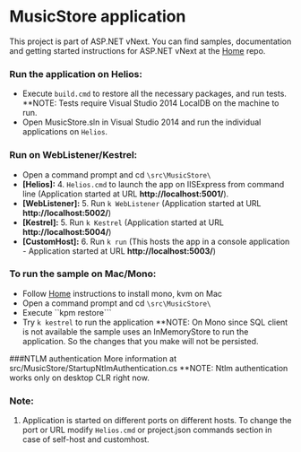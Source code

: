 # MusicStore application

This project is part of ASP.NET vNext. You can find samples, documentation and getting started instructions for ASP.NET vNext at the [Home](https://github.com/aspnet/home) repo.

### Run the application on Helios:
* Execute ```build.cmd``` to restore all the necessary packages, and run tests.
**NOTE: Tests require Visual Studio 2014 LocalDB on the machine to run. 
* Open MusicStore.sln in Visual Studio 2014 and run the individual applications on ```Helios```.

### Run on WebListener/Kestrel:
* Open a command prompt and cd ```\src\MusicStore\```
* **[Helios]:**
	4. ```Helios.cmd``` to launch the app on IISExpress from command line (Application started at URL **http://localhost:5001/**).
* **[WebListener]:**
	5. Run ```k WebListener``` (Application started at URL **http://localhost:5002/**)
* **[Kestrel]:**
	5. Run ```k Kestrel``` (Application started at URL **http://localhost:5004/**)
* **[CustomHost]:**
	6. Run ```k run``` (This hosts the app in a console application - Application started at URL **http://localhost:5003/**)

### To run the sample on Mac/Mono:
* Follow [Home](https://github.com/aspnet/home) instructions to install mono, kvm on Mac
* Open a command prompt and cd ```\src\MusicStore\```
* Execute ``kpm restore```
* Try `k kestrel` to run the application
**NOTE: On Mono since SQL client is not available the sample uses an InMemoryStore to run the application. So the changes that you make will not be persisted.

###NTLM authentication
More information at src/MusicStore/StartupNtlmAuthentication.cs
**NOTE: Ntlm authentication works only on desktop CLR right now.

### Note:
1. Application is started on different ports on different hosts. To change the port or URL modify ```Helios.cmd``` or project.json commands section in case of self-host and customhost.